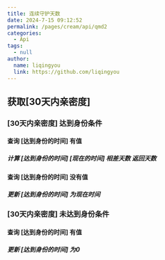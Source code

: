 ```yaml
---
title: 连续守护天数
date: 2024-7-15 09:12:52
permalink: /pages/cream/api/qmd2
categories:
  - Api
tags:
  - null
author:
  name: liqingyou
  link: https://github.com/liqingyou
---
```


## 获取[30天内亲密度]

### [30天内亲密度] 达到身份条件

#### 查询 [达到身份的时间] 有值

##### 计算 [达到身份的时间] [现在的时间] 相差天数 返回天数

#### 查询 [达到身份的时间] 没有值

##### 更新 [达到身份的时间] 为现在时间

### [30天内亲密度] 未达到身份条件

#### 查询 [达到身份的时间] 有值

##### 更新 [达到身份的时间] 为0